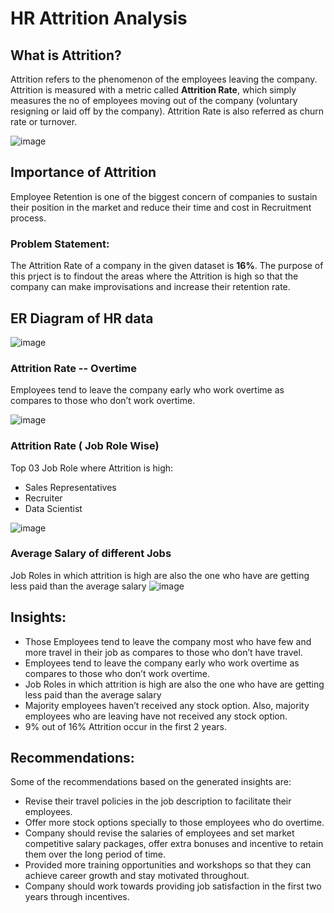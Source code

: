 # **HR Attrition Analysis**

## What is Attrition?

Attrition refers to the phenomenon of the employees leaving the company. Attrition is measured with a metric called **Attrition Rate**, which simply measures the no of employees moving out of the company (voluntary resigning or laid off by the company). Attrition Rate is also referred as churn rate or turnover.

![image](https://user-images.githubusercontent.com/106388219/206278822-a65fde93-b679-4063-8e85-03d46cb6bf4c.png)

## **Importance of Attrition**

Employee Retention is one of the biggest concern of companies to sustain their position in the market and reduce their time and cost in Recruitment process.

### Problem Statement:
The Attrition Rate of a company in the given dataset is **16%**. The purpose of this prject is to findout the areas where the Attrition is high so that the company can make improvisations and increase their retention rate.  

## ER Diagram of HR data

![image](https://user-images.githubusercontent.com/106388219/206276767-d143722f-3f0d-454b-add2-395021d8cf8d.png)


### Attrition Rate -- Overtime 
Employees tend to leave the company early who work overtime as compares to those who don’t work overtime.

![image](https://user-images.githubusercontent.com/106388219/206276967-7a0f3427-4053-4425-a440-7c481383a7c3.png)

### Attrition Rate  ( Job Role Wise)
Top 03 Job Role where Attrition is high:
- Sales Representatives
- Recruiter
- Data Scientist 

![image](https://user-images.githubusercontent.com/106388219/206277061-ec519283-baeb-4620-9db8-94582be71cc3.png)

### Average Salary of different Jobs
Job Roles in which attrition is high are also the one who have are getting less paid than the average salary
![image](https://user-images.githubusercontent.com/106388219/206277145-11280845-1e48-4b06-9b97-ba704b02b177.png)


## Insights:
- Those Employees tend to leave the company most who have few and more travel in their job as compares to those who don’t have travel.
- Employees tend to leave the company early who work overtime as compares to those who don’t work overtime. 
- Job Roles in which attrition is high are also the one who have are getting less paid than the average salary
- Majority employees haven’t received any stock option. Also, majority employees who are leaving have not received any stock option.
- 9% out of 16% Attrition occur in the first 2 years.

## Recommendations:
Some of the recommendations based on the generated insights are:
- Revise their travel policies in the job description to facilitate their employees. 
- Offer more stock options specially to those employees who do overtime. 
- Company should revise the salaries of employees and set market competitive salary packages, offer extra bonuses and incentive to retain them over the long period of time.
- Provided more training opportunities and workshops so that they can achieve career growth and stay motivated throughout.
- Company should work towards providing job satisfaction in the first two years through incentives.

